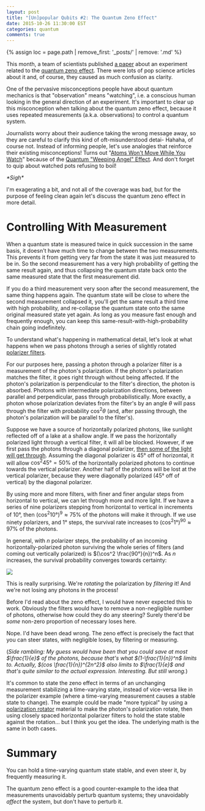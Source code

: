 ```yaml
---
layout: post
title: "[Un]popular Qubits #2: The Quantum Zeno Effect"
date: 2015-10-26 11:30:00 EST
categories: quantum
comments: true
---
```


{% assign loc = page.path | remove_first: '_posts/' | remove: '.md' %}

This month, a team of scientists published [a paper](http://journals.aps.org/prl/abstract/10.1103/PhysRevLett.115.140402) about an experiment related to the [quantum zeno effect](https://en.wikipedia.org/wiki/Quantum_Zeno_effect).
There were lots of pop science articles about it and, of course, they caused as much confusion as clarity.

One of the pervasive misconceptions people have about quantum mechanics is that "observation" means "watching", i.e. a conscious human looking in the general direction of an experiment.
It's important to clear up this misconception when talking about the quantum zeno effect, because it uses repeated measurements (a.k.a. observations) to control a quantum system.

Journalists worry about their audience taking the wrong message away, so they are careful to clarify this kind of oft-misunderstood detai-
Hahaha, of course not.
Instead of informing people, let's use analogies that reinforce their existing misconceptions!
Turns out "[Atoms Won't Move While You Watch](http://www.news.cornell.edu/stories/2015/10/zeno-effect-verified-atoms-wont-move-while-you-watch)" because of the [Quantum "Weeping Angel" Effect](http://gizmodo.com/quantum-weeping-angel-effect-freezes-atoms-in-place-1730914717).
And don't forget to quip about watched pots refusing to boil!

<em>\*Sigh\*</em>

I'm exagerating a bit, and not all of the coverage was bad, but for the purpose of feeling clean again let's discuss the quantum zeno effect in more detail.

# Controlling With Measurement

When a quantum state is measured twice in quick succession in the same basis, it doesn't have much time to change between the two measurements.
This prevents it from getting very far from the state it was just measured to be in.
So the second measurement has a very high probability of getting the same result again, and thus collapsing the quantum state back onto the same measured state that the first measurement did.

If you do a third measurement very soon after the second measurement, the same thing happens again.
The quantum state will be close to where the second measurement collapsed it, you'll get the same result a third time with high probability, and re-collapse the quantum state onto the same original measured state yet again.
As long as you measure fast enough and frequently enough, you can keep this same-result-with-high-probability chain going indefinitely.

To understand what's happening in mathematical detail, let's look at what happens when we pass photons through a series of slightly rotated [polarizer filters](https://en.wikipedia.org/wiki/Polarizer).

For our purposes here, passing a photon through a polarizer filter is a measurement of the photon's polarization.
If the photon's polarization matches the filter, it goes right through without being affected.
If the photon's polarization is perpendicular to the filter's direction, the photon is absorbed.
Photons with intermediate polarization directions, between parallel and perpendicular, pass through probabilistically.
More exactly, a photon whose polarization deviates from the filter's by an angle $\theta$ will pass through the filter with probability $\cos^2 \theta$ (and, after passing through, the photon's polarization will be parallel to the filter's).

Suppose we have a source of horizontally polarized photons, like sunlight reflected off of a lake at a shallow angle.
If we pass the horizontally polarized light through a vertical filter, it will all be blocked.
However, if we first pass the photons through a diagonal polarizer, [then some of the light will get through](https://www.youtube.com/watch?v=gm2LCsM_S5o).
Assuming the diagonal polarizer is 45° off of horizontal, it will allow $\cos^2 45° = 50\%$ of the horizontally polarized photons to continue towards the vertical polarizer.
Another half of the photons will be lost at the vertical polarizer, because they were diagonally polarized (45° off of vertical) by the diagonal polarizer.

By using more and more filters, with finer and finer angular steps from horizontal to vertical, we can let through more and more light.
If we have a series of nine polarizers stepping from horizontal to vertical in increments of 10°, then $(\cos^2 10°)^9 \approx 75\%$ of the photons will make it through.
If we use ninety polarizers, and 1° steps, the survival rate increases to $(\cos^2 1°)^{90} \approx 97\%$ of the photons.

In general, with $n$ polarizer steps, the probability of an incoming horizontally-polarized photon surviving the whole series of filters (and coming out vertically polarized) is $(\cos^2 \frac{90°}{n})^n$.
As $n$ increases, the survival probability converges towards certainty:

<img src="/assets/{{ loc }}/Step_Graph.png"/>

This is really surprising.
We're *rotating* the polarization by *filtering* it!
And we're not losing any photons in the process!

Before I'd read about the zeno effect, I would have never expected this to work.
Obviously the filters would have to remove a non-negligible number of photons, otherwise how could they do any steering?
Surely there'd be *some* non-zero proportion of necessary loses here.

Nope.
I'd have been dead wrong.
The zeno effect is precisely the fact that you can steer states, with negligible loses, by filtering or measuring.

(*Side rambling: My guess would have been that you could save at most $\frac{1}{e}$ of the photons, because that's what $(1-\frac{1}{n})^n$ limits to.
Actually, $(cos \frac{1}{n})^{2n^2}$ also limits to $\frac{1}{e}$ and that's quite similar to the actual expression.
Interesting.
But still wrong.*)

It's common to state the zeno effect in terms of an unchanging measurement stabilizing a time-varying state, instead of vice-versa like in the polarizer example (where a time-varying measurement causes a stable state to change).
The example could be made "more typical" by using a [polarization rotator](https://en.wikipedia.org/wiki/Polarization_rotator) material to make the photon's polarization rotate, then using closely spaced horizontal polarizer filters to hold the state stable against the rotation... but I think you get the idea.
The underlying math is the same in both cases.

# Summary

You can hold a time-varying quantum state stable, and even steer it, by frequently measuring it.

The quantum zeno effect is a good counter-example to the idea that measurements unavoidably perturb quantum systems; they unavoidably *affect* the system, but don't have to perturb it.
